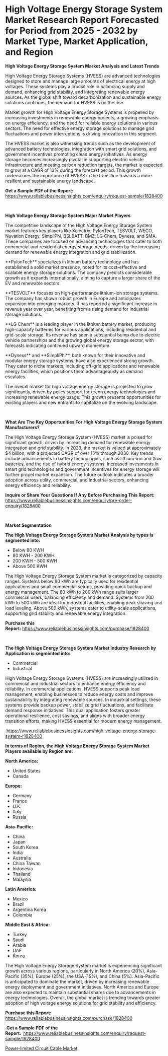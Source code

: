 <p><h1>High Voltage Energy Storage System Market Research Report Forecasted for Period from 2025 -  2032 by Market Type, Market Application, and Region</h1></p><p><strong>High Voltage Energy Storage System Market Analysis and Latest Trends</strong></p>
<p><p>High Voltage Energy Storage Systems (HVESS) are advanced technologies designed to store and manage large amounts of electrical energy at high voltages. These systems play a crucial role in balancing supply and demand, enhancing grid stability, and integrating renewable energy sources. As the global shift toward decarbonization and sustainable energy solutions continues, the demand for HVESS is on the rise.</p><p>Market growth for High Voltage Energy Storage Systems is propelled by increasing investments in renewable energy projects, a growing emphasis on energy efficiency, and the need for reliable energy solutions in various sectors. The need for effective energy storage solutions to manage grid fluctuations and power interruptions is driving innovation in this segment. </p><p>The HVESS market is also witnessing trends such as the development of advanced battery technologies, integration with smart grid solutions, and government incentives promoting clean energy initiatives. As energy storage becomes increasingly pivotal in supporting electric vehicle infrastructure and meeting carbon reduction targets, the market is expected to grow at a CAGR of 13% during the forecast period. This growth underscores the importance of HVESS in the transition towards a more resilient and sustainable energy landscape.</p></p>
<p><strong>Get a Sample PDF of the Report:&nbsp;</strong> <a href="https://www.reliablebusinessinsights.com/enquiry/request-sample/1828400?utm_campaign=3568&utm_medium=2&utm_source=Github&utm_content=ia&utm_term=07042025&utm_id=high-voltage-energy-storage-system">https://www.reliablebusinessinsights.com/enquiry/request-sample/1828400</a></p>
<p>&nbsp;</p>
<p><strong>High Voltage Energy Storage System Major Market Players</strong></p>
<p><p>The competitive landscape of the High Voltage Energy Storage System market features key players like Xelectrix, PylonTech, TESVOLT, WECO, Nuvation Energy, SimpliPhi, BSLBATT, BMZ, LG Chem, Dyness, and SMA. These companies are focused on advancing technologies that cater to both commercial and residential energy storage needs, driven by the increasing demand for renewable energy integration and grid stabilization.</p><p>**PylonTech** specializes in lithium battery technology and has established a solid market presence, noted for its cost-effective and scalable energy storage solutions. The company predicts considerable growth as it expands internationally, aiming to capture a larger share of the EV and renewable sectors.</p><p>**TESVOLT** focuses on high-performance lithium-ion storage systems. The company has shown robust growth in Europe and anticipates expansion into emerging markets. It has reported a significant increase in revenue year over year, benefiting from a rising demand for industrial storage solutions.</p><p>**LG Chem** is a leading player in the lithium battery market, producing high-capacity batteries for various applications, including residential and grid-scale storage. Its revenue has seen a substantial bump due to electric vehicle partnerships and the growing global energy storage sector, with forecasts indicating continued upward momentum.</p><p>**Dyness** and **SimpliPhi**, both known for their innovative and modular energy storage systems, have also experienced strong growth. They cater to niche markets, including off-grid applications and renewable energy facilities, which positions them advantageously as demand escalates.</p><p>The overall market for high voltage energy storage is projected to grow significantly, driven by policy support for green energy technologies and increasing renewable energy usage. This growth presents opportunities for existing players and new entrants to capitalize on the evolving landscape.</p></p>
<p>&nbsp;</p>
<p><strong>What Are The Key Opportunities For High Voltage Energy Storage System Manufacturers?</strong></p>
<p><p>The High Voltage Energy Storage System (HVESS) market is poised for significant growth, driven by increasing demand for renewable energy integration and grid stability. In 2023, the market is valued at approximately $4 billion, with a projected CAGR of over 15% through 2030. Key trends include advancements in battery technologies, such as lithium-ion and flow batteries, and the rise of hybrid energy systems. Increased investments in smart grid technologies and government incentives for energy storage will further propel market expansion. The future outlook indicates a broader adoption across utility, commercial, and industrial sectors, enhancing energy efficiency and reliability.</p></p>
<p><strong>Inquire or Share Your Questions If Any Before Purchasing This Report:</strong> <a href="https://www.reliablebusinessinsights.com/enquiry/pre-order-enquiry/1828400?utm_campaign=3568&utm_medium=2&utm_source=Github&utm_content=ia&utm_term=07042025&utm_id=high-voltage-energy-storage-system">https://www.reliablebusinessinsights.com/enquiry/pre-order-enquiry/1828400</a></p>
<p>&nbsp;</p>
<p><strong>Market Segmentation</strong></p>
<p><strong>The High Voltage Energy Storage System Market Analysis by types is segmented into:</strong></p>
<p><ul><li>Below 80 KWH</li><li>80 KWH - 200 KWH</li><li>200 KWH - 500 KWH</li><li>Above 500 KWH</li></ul></p>
<p><p>The High Voltage Energy Storage System market is categorized by capacity ranges. Systems below 80 kWh are typically used for residential applications and small commercial setups, providing quick backup and energy management. The 80 kWh to 200 kWh range suits larger commercial users, balancing efficiency and demand. Systems from 200 kWh to 500 kWh are ideal for industrial facilities, enabling peak shaving and load leveling. Above 500 kWh, systems cater to utility-scale applications, supporting grid stability and renewable energy integration.</p></p>
<p><strong>Purchase this Report:&nbsp;</strong><a href="https://www.reliablebusinessinsights.com/purchase/1828400?utm_campaign=3568&utm_medium=2&utm_source=Github&utm_content=ia&utm_term=07042025&utm_id=high-voltage-energy-storage-system">https://www.reliablebusinessinsights.com/purchase/1828400</a></p>
<p>&nbsp;</p>
<p><strong>The High Voltage Energy Storage System Market Industry Research by Application is segmented into:</strong></p>
<p><ul><li>Commercial</li><li>Industrial</li></ul></p>
<p><p>High Voltage Energy Storage Systems (HVESS) are increasingly utilized in commercial and industrial sectors to enhance energy efficiency and reliability. In commercial applications, HVESS supports peak load management, enabling businesses to reduce energy costs and improve sustainability by integrating renewable sources. In industrial settings, these systems provide backup power, stabilize grid fluctuations, and facilitate demand response initiatives. This dual application fosters greater operational resilience, cost savings, and aligns with broader energy transition efforts, making HVESS essential for modern energy management.</p></p>
<p><a href="https://www.reliablebusinessinsights.com/high-voltage-energy-storage-system-r1828400?utm_campaign=3568&utm_medium=2&utm_source=Github&utm_content=ia&utm_term=07042025&utm_id=high-voltage-energy-storage-system">&nbsp;https://www.reliablebusinessinsights.com/high-voltage-energy-storage-system-r1828400</a></p>
<p><strong>In terms of Region, the High Voltage Energy Storage System Market Players available by Region are:</strong></p>
<p>
    <p> <strong> North America: </strong>
        <ul>
            <li>United States</li>
            <li>Canada</li>
        </ul>
        </p> 
    <p> <strong> Europe: </strong>
        <ul>
            <li>Germany</li>
            <li>France</li>
            <li>U.K.</li>
            <li>Italy</li>
            <li>Russia</li>
        </ul>
        </p> 
    <p> <strong> Asia-Pacific: </strong>
        <ul>
            <li>China</li>
            <li>Japan</li>
            <li>South Korea</li>
            <li>India</li>
            <li>Australia</li>
            <li>China Taiwan</li>
            <li>Indonesia</li>
            <li>Thailand</li>
            <li>Malaysia</li>
        </ul>
        </p> 
    <p> <strong> Latin America: </strong>
        <ul>
            <li>Mexico</li>
            <li>Brazil</li>
            <li>Argentina Korea</li>
            <li>Colombia</li>
        </ul>
        </p> 
    <p> <strong> Middle East & Africa: </strong>
        <ul>
            <li>Turkey</li>
            <li>Saudi</li>
            <li>Arabia</li>
            <li>UAE</li>
            <li>Korea</li>
        </ul>
    </p>
    </p>
<p><p>The High Voltage Energy Storage System market is experiencing significant growth across various regions, particularly in North America (20%), Asia-Pacific (35%), Europe (25%), the USA (15%), and China (5%). Asia-Pacific is anticipated to dominate the market, driven by increasing renewable energy deployment and government initiatives. North America and Europe are also expected to maintain substantial shares due to advancements in energy technologies. Overall, the global market is trending towards greater adoption of high voltage energy solutions for grid stability and efficiency.</p></p>
<p><strong>Purchase this Report: </strong><a href="https://www.reliablebusinessinsights.com/purchase/1828400?utm_campaign=3568&utm_medium=2&utm_source=Github&utm_content=ia&utm_term=07042025&utm_id=high-voltage-energy-storage-system">https://www.reliablebusinessinsights.com/purchase/1828400</a></p>
<p>&nbsp;<strong>Get a Sample PDF of the Report:&nbsp;&nbsp;</strong><a href="https://www.reliablebusinessinsights.com/enquiry/request-sample/1828400?utm_campaign=3568&utm_medium=2&utm_source=Github&utm_content=ia&utm_term=07042025&utm_id=high-voltage-energy-storage-system">https://www.reliablebusinessinsights.com/enquiry/request-sample/1828400</a></p>
<p><strong></strong></p>
<p><p><a href="https://github.com/eymermanda0p/Market-Research-Report-List-1/blob/main/power-limited-circuit-cable-market.md?utm_campaign=3568&utm_medium=2&utm_source=Github&utm_content=ia&utm_term=07042025&utm_id=high-voltage-energy-storage-system">Power-limited Circuit Cable Market</a></p></p>